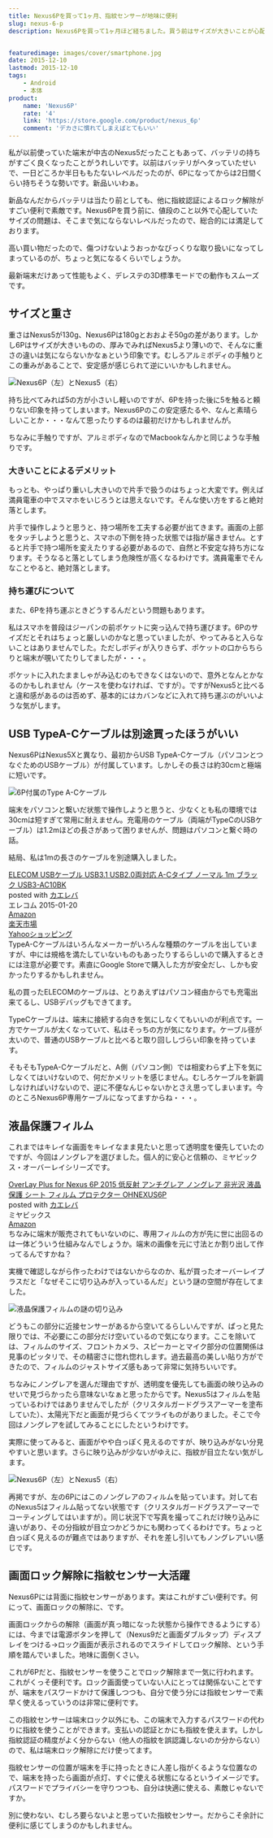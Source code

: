 ```yaml
---
title: Nexus6Pを買って1ヶ月、指紋センサーが地味に便利
slug: nexus-6-p
description: Nexus6Pを買って1ヶ月ほど経ちました。買う前はサイズが大きいことが心配でしたが、使ってみると両手で使うにはちょうどいい大きさです。全く気にしていなかった指紋センサーが意外にも便利で、これなしの端末には戻れないような気がしています。


featuredimage: images/cover/smartphone.jpg
date: 2015-12-10
lastmod: 2015-12-10
tags: 
    - Android
    - 本体
product:
    name: 'Nexus6P'
    rate: '4'
    link: 'https://store.google.com/product/nexus_6p'
    comment: 'デカさに慣れてしまえばとてもいい'
---
```


私が以前使っていた端末が中古のNexus5だったこともあって、バッテリの持ちがすごく良くなったことがうれしいです。以前はバッテリがヘタっていたせいで、一日どころか半日ももたないレベルだったのが、6Pになってからは2日間くらい持ちそうな勢いです。新品いいわぁ。

新品なんだからバッテリは当たり前としても、他に指紋認証によるロック解除がすごい便利で素敵です。Nexus6Pを買う前に、値段のこと以外で心配していたサイズの問題は、そこまで気にならないレベルだったので、総合的には満足しております。

高い買い物だったので、傷つけないようおっかなびっくりな取り扱いになってしまっているのが、ちょっと気になるくらいでしょうか。

最新端末だけあって性能もよく、デレステの3D標準モードでの動作もスムーズです。


## サイズと重さ


重さはNexus5が130g、Nexus6Pは180gとおおよそ50gの差があります。しかし6Pはサイズが大きいものの、厚みでみればNexus5より薄いので、そんなに重さの違いは気にならないかなぁという印象です。むしろアルミボディの手触りとこの重みがあることで、安定感が感じられて逆にいいかもしれません。

![Nexus6P（左）とNexus5（右）](4a6d660bfbfa3247cc6312ccedfc651f.jpg)

持ち比べてみれば5の方が小さいし軽いのですが、6Pを持った後に5を触ると頼りない印象を持ってしまいます。Nexus6Pのこの安定感たるや、なんと素晴らしいことか・・・なんて思ったりするのは最初だけかもしれませんが。

ちなみに手触りですが、アルミボディなのでMacbookなんかと同じような手触りです。


### 大きいことによるデメリット


もっとも、やっぱり重いし大きいので片手で扱うのはちょっと大変です。例えば満員電車の中でスマホをいじろうとは思えないです。そんな使い方をすると絶対落とします。

片手で操作しようと思うと、持つ場所を工夫する必要が出てきます。画面の上部をタッチしようと思うと、スマホの下側を持った状態では指が届きません。とすると片手で持つ場所を変えたりする必要があるので、自然と不安定な持ち方になります。そうなると落としてしまう危険性が高くなるわけです。満員電車でそんなことやると、絶対落とします。


### 持ち運びについて


また、6Pを持ち運ぶときどうするんだという問題もあります。

私はスマホを普段はジーパンの前ポケットに突っ込んで持ち運びます。6Pのサイズだとそれはちょっと厳しいのかなと思っていましたが、やってみると入らないことはありませんでした。ただしボディが入りきらず、ポケットの口からちらりと端末が覗いてたりしてましたが・・・。

ポケットに入れたまましゃがみ込むのもできなくはないので、意外となんとかなるのかもしれません（ケースを使わなければ、ですが）。ですがNexus5と比べると違和感があるのは否めず、基本的にはカバンなどに入れて持ち運ぶのがいいような気がします。


## USB TypeA-Cケーブルは別途買ったほうがいい


Nexus6PはNexus5Xと異なり、最初からUSB TypeA-Cケーブル（パソコンとつなぐためのUSBケーブル）が付属しています。しかしその長さは約30cmと極端に短いです。

![6P付属のType A-Cケーブル](036d44b8adfb6d2a1f6a556f76a4bae6.jpg)

端末をパソコンと繋いだ状態で操作しようと思うと、少なくとも私の環境では30cmは短すぎて常用に耐えません。充電用のケーブル（両端がTypeCのUSBケーブル）は1.2mほどの長さがあって困りませんが、問題はパソコンと繋ぐ時の話。

結局、私は1mの長さのケーブルを別途購入しました。

<div class="kaerebalink-box">
<div class="kaerebalink-image"><a href="https://www.amazon.co.jp/exec/obidos/ASIN/B00Q5VMI4O/illusionspace-22/ref=nosim/" target="_blank" rel="nofollow" ><img alt=""  src="https://ecx.images-amazon.com/images/I/41UTQ5C9oOL._SL160_.jpg" style="border: none;" /></a></div>
<div class="kaerebalink-info">
<div class="kaerebalink-name"><a href="https://www.amazon.co.jp/exec/obidos/ASIN/B00Q5VMI4O/illusionspace-22/ref=nosim/" target="_blank" rel="nofollow" >ELECOM USBケーブル USB3.1 USB2.0両対応 A-Cタイプ ノーマル 1m ブラック USB3-AC10BK</a>

<div class="kaerebalink-powered-date">posted with <a href="https://kaereba.com" rel="nofollow" target="_blank">カエレバ</a></div>
</div>
<div class="kaerebalink-detail"> エレコム 2015-01-20    </div>
<div class="kaerebalink-link1">
<div class="shoplinkamazon"><a href="https://www.amazon.co.jp/gp/search?keywords=USB3-AC10BK&#038;__mk_ja_JP=%83J%83%5E%83J%83i&#038;tag=illusionspace-22" target="_blank" rel="nofollow" >Amazon</a></div>
<div class="shoplinkrakuten"><a href="https://hb.afl.rakuten.co.jp/hgc/0e95387f.f2aef20d.0e953880.25e412bd/?pc=http%3A%2F%2Fsearch.rakuten.co.jp%2Fsearch%2Fmall%2FUSB3-AC10BK%2F-%2Ff.1-p.1-s.1-sf.0-st.A-v.2%3Fx%3D0%26scid%3Daf_ich_link_urltxt%26m%3Dhttp%3A%2F%2Fm.rakuten.co.jp%2F" target="_blank" rel="nofollow" >楽天市場</a></div>
<div class="shoplinkyahoo"><a href="https://ck.jp.ap.valuecommerce.com/servlet/referral?sid=3085416&#038;pid=882193779&#038;vc_url=http%3A%2F%2Fsearch.shopping.yahoo.co.jp%2Fsearch%3Fp%3DUSB3-AC10BK" target="_blank" rel="nofollow" >Yahooショッピング<img alt=""  src="https://ad.jp.ap.valuecommerce.com/servlet/gifbanner?sid=3085416&#038;pid=882193779" height="1" width="1"></a></div>
</div>
</div>
<div class="booklink-footer" style="clear: left"></div>
</div>
TypeA-Cケーブルはいろんなメーカーがいろんな種類のケーブルを出していますが、中には規格を満たしていないものもあったりするらしいので購入するときには注意が必要です。素直にGoogle Storeで購入した方が安全だし、しかも安かったりするかもしれません。

私の買ったELECOMのケーブルは、とりあえずはパソコン経由からでも充電出来てるし、USBデバッグもできてます。

TypeCケーブルは、端末に接続する向きを気にしなくてもいいのが利点です。一方でケーブルが太くなっていて、私はそっちの方が気になります。ケーブル径が太いので、普通のUSBケーブルと比べると取り回ししづらい印象を持っています。

そもそもTypeA-Cケーブルだと、A側（パソコン側）では相変わらず上下を気にしなくてはいけないので、何だかメリットを感じません。むしろケーブルを新調しなければいけないので、逆に不便なんじゃないかとさえ思ってしまいます。今のところNexus6P専用ケーブルになってますからね・・・。


## 液晶保護フィルム


これまではキレイな画面をキレイなまま見たいと思って透明度を優先していたのですが、今回はノングレアを選びました。個人的に安心と信頼の、ミヤビックス・オーバーレイシリーズです。

<div class="kaerebalink-box">
<div class="kaerebalink-image"><a href="https://www.amazon.co.jp/exec/obidos/ASIN/B015Z8AI44/illusionspace-22/ref=nosim/" target="_blank" rel="nofollow" ><img alt=""  src="https://ecx.images-amazon.com/images/I/41H5lon5D3L._SL160_.jpg" style="border: none;" /></a></div>
<div class="kaerebalink-info">
<div class="kaerebalink-name"><a href="https://www.amazon.co.jp/exec/obidos/ASIN/B015Z8AI44/illusionspace-22/ref=nosim/" target="_blank" rel="nofollow" >OverLay Plus for Nexus 6P 2015 低反射 アンチグレア ノングレア 非光沢 液晶 保護 シート フィルム プロテクター OHNEXUS6P</a>

<div class="kaerebalink-powered-date">posted with <a href="https://kaereba.com" rel="nofollow" target="_blank">カエレバ</a></div>
</div>
<div class="kaerebalink-detail"> ミヤビックス     </div>
<div class="kaerebalink-link1">
<div class="shoplinkamazon"><a href="https://www.amazon.co.jp/gp/search?keywords=OverLay%20Plus%20for%20Nexus%206P%202015&#038;__mk_ja_JP=%83J%83%5E%83J%83i&#038;tag=illusionspace-22" target="_blank" rel="nofollow" >Amazon</a></div>
</div>
</div>
<div class="booklink-footer" style="clear: left"></div>
</div>
ちなみに端末が販売されてもいないのに、専用フィルムの方が先に世に出回るのは一体どういう仕組みなんでしょうか。端末の画像を元に寸法とか割り出して作ってるんですかね？

実機で確認しながら作ったわけではないからなのか、私が買ったオーバーレイプラスだと「なぜそこに切り込みが入っているんだ」という謎の空間が存在してました。

![液晶保護フィルムの謎の切り込み](4123613b8f07f8fca763f92f100e393c.jpg)

どうもこの部分に近接センサーがあるから空いてるらしいんですが、ぱっと見た限りでは、不必要にこの部分だけ空いているので気になります。ここを除いては、フィルムのサイズ、フロントカメラ、スピーカーとマイク部分の位置関係は見事のピッタリで、その精密さに惚れ惚れします。過去最高の美しい貼り方ができたので、フィルムのジャストサイズ感もあって非常に気持ちいいです。

ちなみにノングレアを選んだ理由ですが、透明度を優先しても画面の映り込みのせいで見づらかったら意味ないなぁと思ったからです。Nexus5はフィルムを貼っているわけではありませんでしたが（クリスタルガードグラスアーマーを塗布していた）、太陽光下だと画面が見づらくてツライものがありました。そこで今回はノングレアを試してみることにしたというわけです。

実際に使ってみると、画面がやや白っぽく見えるのですが、映り込みがない分見やすいと思います。さらに映り込みが少ないがゆえに、指紋が目立たない気がします。

![Nexus6P（左）とNexus5（右）](4a6d660bfbfa3247cc6312ccedfc651f.jpg)

再掲ですが、左の6Pにはこのノングレアのフィルムを貼っています。対して右のNexus5はフィルム貼ってない状態です（クリスタルガードグラスアーマーでコーティングしてはいますが）。同じ状況下で写真を撮ってこれだけ映り込みに違いがあり、その分指紋が目立つかどうかにも関わってくるわけです。ちょっと白っぽく見えるのが難点ではありますが、それを差し引いてもノングレアいい感じです。


## 画面ロック解除に指紋センサー大活躍


Nexus6Pには背面に指紋センサーがあります。実はこれがすごい便利です。何にって、画面ロックの解除に、です。

画面ロックからの解除（画面が真っ暗になった状態から操作できるようにする）には、今までは電源ボタンを押して（Nexus9だと画面ダブルタップ）ディスプレイをつける→ロック画面が表示されるのでスライドしてロック解除、という手順を踏んでいました。地味に面倒くさい。

これが6Pだと、指紋センサーを使うことでロック解除まで一気に行われます。これがくっそ便利です。ロック画面使っていない人にとっては関係ないことですが、端末をパスワードかけて保護しつつも、自分で使う分には指紋センサーで素早く使えるっていうのは非常に便利です。

この指紋センサーは端末ロック以外にも、この端末で入力するパスワードの代わりに指紋を使うことができます。支払いの認証とかにも指紋を使えます。しかし指紋認証の精度がよく分からない（他人の指紋を誤認識しないのか分からない）ので、私は端末ロック解除にだけ使ってます。

指紋センサーの位置が端末を手に持ったときに人差し指がくるような位置なので、端末を持ったら画面が点灯、すぐに使える状態になるというイメージです。パスワードでプライバシーを守りつつも、自分は快適に使える、素敵じゃないですか。

別に使わない、むしろ要らないよと思っていた指紋センサー。だからこそ余計に便利に感じてしまうのかもしれません。


  